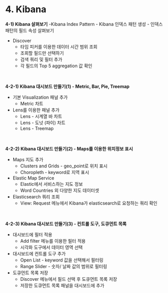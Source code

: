 # 4. Kibana
  
**4-1) Kibana 살펴보기**
-Kibana Index Pattern
    - Kibana 인덱스 패턴 생성
    - 인덱스 패턴의 필드 속성 살펴보기
- Discover
    - 타임 피커를 이용한 데이터 시간 범위 조회
    - 조회할 필드만 선택하기
    - 검색 쿼리 및 필터 추가
    - 각 필드의 Top 5 aggregation 값 확인
<br>


**4-2-1) Kibana 대시보드 만들기(1) - Metric, Bar, Pie, Treemap**
- 기본 Visualization 패널 추가
    - Metric 차트
- Lens를 이용한 패널 추가
    - Lens - 시계열 바 차트
    - Lens - 도넛 (파이) 차트
    - Lens - Treemap
<br>
    
**4-2-2) Kibana 대시보드 만들기(2) - Maps를 이용한 위치정보 표시**
- Maps 지도 추가
    - Clusters and Grids - geo_point로 위치 표시
    - Choropleth - keyword로 지역 표시
- Elastic Map Service 
    - Elastic에서 서비스하는 지도 정보
    - Word Countries 외 다양한 지도 데이터셋
- Elasticsearch 쿼리 조회
    - View: Request 메뉴에서 Kibana가 elasticsearch로 요청하는 쿼리 확인
<br>
    
**4-2-3) Kibana 대시보드 만들기(3) - 컨트롤 도구, 도큐먼트 목록**
- 대시보드에 필터 적용
    - Add filter 메뉴를 이용한 필터 적용
    - 시각화 도구에서 데이터 영역 선택
- 대시보드에 컨트롤 도구 추가
    - Open List - keyword 값을 선택해서 필터링
    - Range Slider - 숫자/ 날짜 값의 범위로 필터링
- 도큐먼트 목록 저장
    - Discover 메뉴에서 필드 선택 후 도큐먼트 목록 저장
    - 저장한 도큐먼트 목록 패널을 대시보드에 추가
    
    
